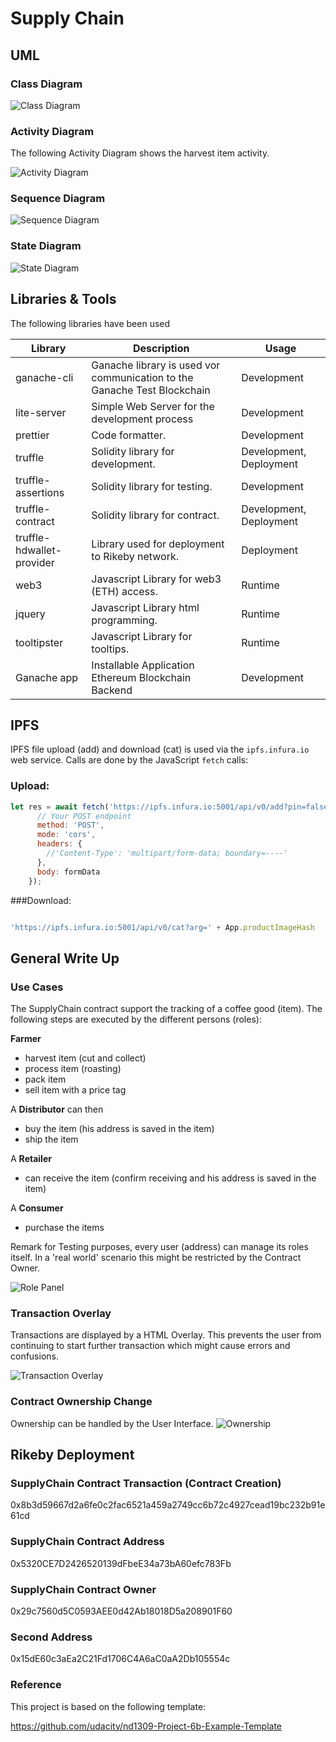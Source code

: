 # Supply Chain

## UML

### Class Diagram

![Class Diagram](docs/classes.png "Class Diagram")




### Activity Diagram

The following Activity Diagram shows the harvest item activity.

![Activity Diagram](docs/activity.png "Activity Diagram")



### Sequence Diagram

![Sequence Diagram](docs/sequence.png "Sequence Diagram")



### State Diagram

![State Diagram](docs/state.png "State Diagram")


## Libraries & Tools

The following libraries have been used


|Library|Description|Usage|
|---|---|---|
|ganache-cli|Ganache library is used vor communication to the Ganache Test Blockchain|Development|
|lite-server|Simple Web Server for the development process|Development|
|prettier|Code formatter.|Development|
|truffle|Solidity library for development.|Development, Deployment|
|truffle-assertions|Solidity library for testing.|Development|
|truffle-contract|Solidity library for contract.|Development, Deployment|
|truffle-hdwallet-provider|Library used for deployment to Rikeby network.|Deployment|
|web3|Javascript Library for web3 (ETH) access.|Runtime|
|jquery|Javascript Library html programming.|Runtime|
|tooltipster|Javascript Library for tooltips.|Runtime|
|Ganache app|Installable Application Ethereum Blockchain Backend|Development|



## IPFS

IPFS file upload (add) and download (cat) is used via the `ipfs.infura.io` web service. Calls are done by the JavaScript `fetch` calls:

### Upload:

```javascript
let res = await fetch('https://ipfs.infura.io:5001/api/v0/add?pin=false', {
      // Your POST endpoint
      method: 'POST',
      mode: 'cors',
      headers: {
        //'Content-Type': 'multipart/form-data; boundary=----'
      },
      body: formData 
    });

```

###Download:

```javascript

'https://ipfs.infura.io:5001/api/v0/cat?arg=' + App.productImageHash

```

## General Write Up

### Use Cases

The SupplyChain contract support the tracking of a coffee good (item). The following steps are executed by the different persons (roles):

**Farmer**

- harvest item (cut and collect)
- process item (roasting)
- pack item 
- sell item with a price tag

A **Distributor** can then 

- buy the item (his address is saved in the item)
- ship the item

A **Retailer**
- can receive the item (confirm receiving and his address is saved in the item)

A **Consumer**
- purchase the items


Remark for Testing purposes, every user (address) can manage its roles itself.
In a 'real world' scenario this might be restricted by the Contract Owner.


![Role Panel](docs/role-manager-panel.png) 

### Transaction Overlay

Transactions are displayed by a HTML Overlay. This prevents the user from continuing to start further transaction which might cause errors and confusions.

![Transaction Overlay](docs/tx-overlay.png) 




### Contract Ownership Change

Ownership can be handled by the User Interface.
![Ownership](docs/ui-ownership.png) 



## Rikeby Deployment


### SupplyChain Contract Transaction (Contract Creation)

0x8b3d59667d2a6fe0c2fac6521a459a2749cc6b72c4927cead19bc232b91e61cd

### SupplyChain Contract Address

0x5320CE7D2426520139dFbeE34a73bA60efc783Fb


### SupplyChain Contract Owner

0x29c7560d5C0593AEE0d42Ab18018D5a208901F60


### Second Address

0x15dE60c3aEa2C21Fd1706C4A6aC0aA2Db105554c


### Reference

This project is based on the following template:

https://github.com/udacity/nd1309-Project-6b-Example-Template
